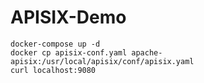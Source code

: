 # APISIX-Demo

```
docker-compose up -d
docker cp apisix-conf.yaml apache-apisix:/usr/local/apisix/conf/apisix.yaml
curl localhost:9080
```
